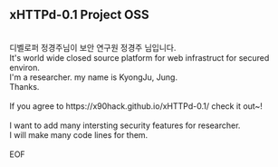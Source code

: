 ## xHTTPd-0.1 Project OSS<br>

<br>
디벨로퍼 정경주님이 보안 연구원 정경주 님입니다.<br>
It's world wide closed source platform for web infrastruct for secured environ.<br>
I'm a researcher. my name is KyongJu, Jung.<br>
Thanks.<br>
<br>
If you agree to https://x90hack.github.io/xHTTPd-0.1/ check it out~!<br>
<br>
I want to add many intersting security features for researcher.<br>
I will make many code lines for them.<br>
<br>
EOF<br>

